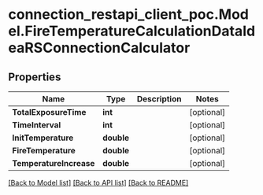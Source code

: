 # connection_restapi_client_poc.Model.FireTemperatureCalculationDataIdeaRSConnectionCalculator

## Properties

Name | Type | Description | Notes
------------ | ------------- | ------------- | -------------
**TotalExposureTime** | **int** |  | [optional] 
**TimeInterval** | **int** |  | [optional] 
**InitTemperature** | **double** |  | [optional] 
**FireTemperature** | **double** |  | [optional] 
**TemperatureIncrease** | **double** |  | [optional] 

[[Back to Model list]](../README.md#documentation-for-models) [[Back to API list]](../README.md#documentation-for-api-endpoints) [[Back to README]](../README.md)

